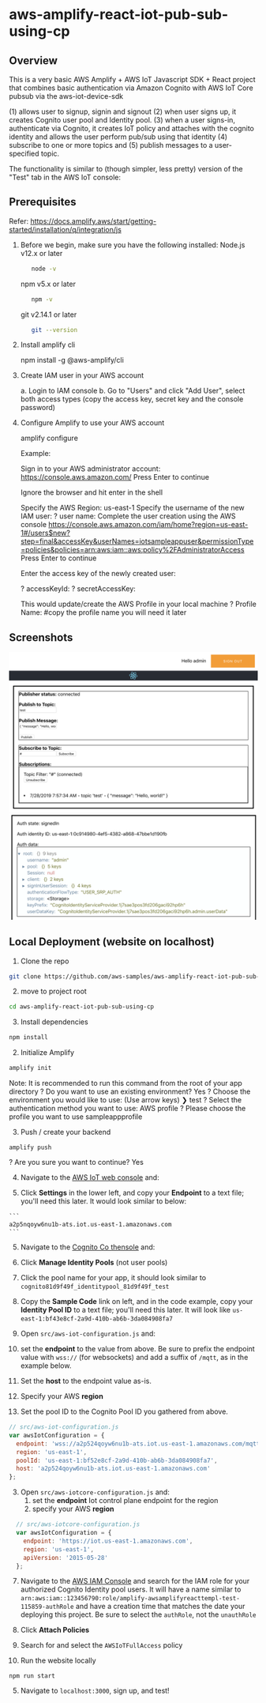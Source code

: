# aws-amplify-react-iot-pub-sub-using-cp

## Overview

This is a very basic AWS Amplify + AWS IoT Javascript SDK + React project that combines basic authentication via Amazon Cognito with AWS IoT Core pubsub via the aws-iot-device-sdk

(1) allows user to signup, signin and signout
(2) when user signs up, it creates Cognito user pool and Identity pool.
(3) when a user signs-in, authenticate via Cognito, it creates IoT policy and attaches with the cognito identity and allows the user perform pub/sub using that identity
(4) subscribe to one or more topics and 
(5) publish messages to a user-specified topic. 

The functionality is similar to (though simpler, less pretty) version of the "Test" tab in the AWS IoT console:
 
## Prerequisites

Refer: https://docs.amplify.aws/start/getting-started/installation/q/integration/js

1. Before we begin, make sure you have the following installed:
   Node.js v12.x or later

      ```sh
         node -v
      ```
   npm v5.x or later

      ```sh
         npm -v
      ```
   git v2.14.1 or later

      ```sh
         git --version
      ```

2. Install amplify cli
    
   npm install -g @aws-amplify/cli
   
3. Create IAM user in your AWS account

   a. Login to IAM console
   b. Go to "Users" and click "Add User", select both access types (copy the access key, secret key and the console password)

4. Configure Amplify to use your AWS account

   amplify configure
   
   Example:
   
   Sign in to your AWS administrator account:
   https://console.aws.amazon.com/
   Press Enter to continue
   
   Ignore the browser and hit enter in the shell
   
   Specify the AWS Region: us-east-1
   Specify the username of the new IAM user:
   ? user name:  <iam user your created above>
   Complete the user creation using the AWS console
   https://console.aws.amazon.com/iam/home?region=us-east-1#/users$new?step=final&accessKey&userNames=iotsampleappuser&permissionType=policies&policies=arn:aws:iam::aws:policy%2FAdministratorAccess
   Press Enter to continue
   
   Enter the access key of the newly created user:
   
   ? accessKeyId:  <enter access key copied from above step>
   ? secretAccessKey:  <enter secret key copied from above step>
   
   This would update/create the AWS Profile in your local machine
   ? Profile Name:  <profile name> #copy the profile name you will need it later

 
## Screenshots

![alt text](./images/demo1.png)
![alt text](./images/demo2.png)

##  Local Deployment (website on localhost)

1. Clone the repo

  ```sh
  git clone https://github.com/aws-samples/aws-amplify-react-iot-pub-sub-using-cp
  ```

2. move to project root

  ```sh
  cd aws-amplify-react-iot-pub-sub-using-cp
  ```

3. Install dependencies

```sh
npm install
```

2. Initialize Amplify

  ```sh
  amplify init
  ```

Note: It is recommended to run this command from the root of your app directory
? Do you want to use an existing environment? Yes
? Choose the environment you would like to use: (Use arrow keys)
❯ test
? Select the authentication method you want to use: AWS profile
? Please choose the profile you want to use sampleappprofile

3. Push / create your backend

  ```
  amplify push
  ```

? Are you sure you want to continue? Yes

4. Navigate to the [AWS IoT web console](https://console.aws.amazon.com/iot/home?) and:

  1. Click **Settings** in the lower left, and copy your **Endpoint** to a text file; you'll need this later. It would look similar to below:

    ```
    a2p5nqoyw6nu1b-ats.iot.us-east-1.amazonaws.com
    ```

5. Navigate to the [Cognito Co thensole](https://console.aws.amazon.com/cognito/home?) and:

  1. Click **Manage Identity Pools** (not user pools)
  2. Click the pool name for your app, it should look similar to `cognito81d9f49f_identitypool_81d9f49f_test`
  3. Copy the **Sample Code** link on left, and in the code example, copy your **Identity Pool ID** to a text file; you'll need this later. It will look like `us-east-1:bf43e8cf-2a9d-410b-ab6b-3da084908fa7`

2. Open `src/aws-iot-configuration.js` and:

  1. set the **endpoint** to the value from above. Be sure to prefix the endpoint value with `wss://` (for websockets) and add a suffix of `/mqtt`, as in the example below. 
  
  2. Set the **host** to the endpoint value as-is.
  
  3. Specify your AWS **region**

  4. Set the pool ID to the Cognito Pool ID you gathered from above. 

  ```js
  // src/aws-iot-configuration.js
  var awsIotConfiguration = {
    endpoint: 'wss://a2p524qoyw6nu1b-ats.iot.us-east-1.amazonaws.com/mqtt', 
    region: 'us-east-1',
    poolId: 'us-east-1:bf52e8cf-2a9d-410b-ab6b-3da084908fa7',
    host: 'a2p524qoyw6nu1b-ats.iot.us-east-1.amazonaws.com'
  };
  ```

3. Open `src/aws-iotcore-configuration.js` and:
    1. set the **endpoint** Iot control plane endpoint for the region
    2. specify your AWS **region**

```js
  // src/aws-iotcore-configuration.js
  var awsIotConfiguration = {
    endpoint: 'https://iot.us-east-1.amazonaws.com',
    region: 'us-east-1',
    apiVersion: '2015-05-28'
  };
  ```
    
7. Navigate to the [AWS IAM Console](https://console.aws.amazon.com/iam/home?#/roles) and search for the IAM role for your authorized Cognito Identity pool users. 
It will have a name similar to `arn:aws:iam::123456790:role/amplify-awsamplifyreacttempl-test-115859-authRole` and have a creation time that matches the date your deploying this project. Be sure to select the `authRole`, not the `unauthRole`

  1. Click **Attach Policies**
  2. Search for and select the `AWSIoTFullAccess` policy

4. Run the website locally

  ```
  npm run start
  ```

5. Navigate to `localhost:3000`, sign up, and test!
